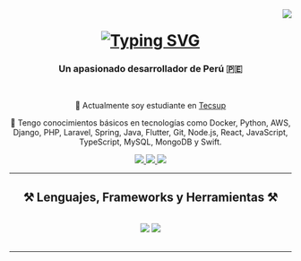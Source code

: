 <img align="right" src="https://visitor-badge.laobi.icu/badge?page_id=jaimerodriguez.jaimerodriguez" />

<h1 align="center">
    <a href="https://git.io/typing-svg"><img src="https://readme-typing-svg.herokuapp.com?font=Fira+Code&pause=1000&width=435&lines=Hola+soy+Jaime+Rodr%C3%ADguez" alt="Typing SVG" /></a>
</h1>

<h3 align="center">Un apasionado desarrollador de Perú 🇵🇪</h3>

<br/>

<div align="center">
 
 🔭 Actualmente soy estudiante en <a href="https://tecsup.instructure.com" target="_blank">Tecsup</a>
 
 🌱 Tengo conocimientos básicos en tecnologías como Docker, Python, AWS, Django, PHP, Laravel, Spring, Java, Flutter, Git, Node.js, React, JavaScript, TypeScript, MySQL, MongoDB y Swift.

</div>
 
<div align="center"> 
  <a href="mailto:jaime.rodriguez@gmail.com">
    <img src="https://img.shields.io/badge/Gmail-333333?style=for-the-badge&logo=gmail&logoColor=red" />
  </a>
  <a href="https://linkedin.com/in/jaime-rodriguez" target="_blank">
    <img src="https://img.shields.io/badge/LinkedIn-0077B5?style=for-the-badge&logo=linkedin&logoColor=white" />
  </a>
  <a href="https://jaimerodriguez.github.io" target="_blank">
     <img src="https://img.shields.io/badge/Portafolio-FF5722?style=for-the-badge&logo=todoist&logoColor=white" />
  </a>
</div>

<hr/>

<h2 align="center">⚒️ Lenguajes, Frameworks y Herramientas ⚒️</h2>
<br/>
<div align="center">
    <img src="https://skillicons.dev/icons?i=react,bootstrap,mui,html,css,vscode,github,figma,tailwind,git,r" />
    <img src="https://skillicons.dev/icons?i=nodejs,python,javascript,typescript,express,firebase,mongodb,c,java,nextjs,mysql,flask" /><br>
</div>

<br/>
<hr/>

